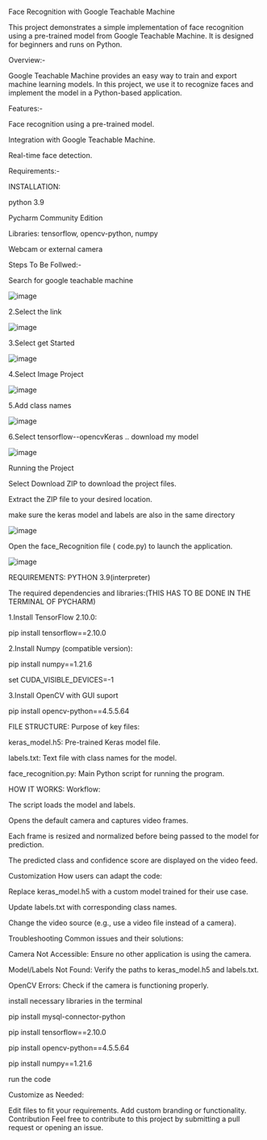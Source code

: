 Face Recognition with Google Teachable Machine

This project demonstrates a simple implementation of face recognition using a pre-trained model from Google Teachable Machine. It is designed for beginners and runs on Python.

Overview:-

Google Teachable Machine provides an easy way to train and export machine learning models. In this project, we use it to recognize faces and implement the model in a Python-based application.

Features:-

Face recognition using a pre-trained model.

Integration with Google Teachable Machine.

Real-time face detection.

Requirements:-

INSTALLATION:

python 3.9

Pycharm Community Edition

Libraries: tensorflow, opencv-python, numpy

Webcam or external camera

Steps To Be Follwed:-

Search for google teachable machine

![image](https://github.com/user-attachments/assets/8c47c19a-e825-4ba4-b584-00c127c49682)


2.Select the link

![image](https://github.com/user-attachments/assets/08a20a80-11f0-4377-8345-89b6d68617f0)


3.Select get Started

![image](https://github.com/user-attachments/assets/f087b7d8-9e90-4b0d-bac4-5129fe77d402)


4.Select Image Project

![image](https://github.com/user-attachments/assets/b6450998-b249-4342-9550-cad5ec8d42fd)

5.Add class names

![image](https://github.com/user-attachments/assets/8cd09aa0-fb02-4fd2-b7e1-6010e85ebbbd)


6.Select tensorflow--opencvKeras .. download my model

![image](https://github.com/user-attachments/assets/300abe7f-5657-4857-889d-ced1bbd2122d)


Running the Project

Select Download ZIP to download the project files.

Extract the ZIP file to your desired location.

make sure the keras model and labels are also in the same directory

![image](https://github.com/user-attachments/assets/37ae82f2-d5b7-4945-adca-3951e73b4c4e)


Open the face_Recognition file ( code.py) to launch the application.

![image](https://github.com/user-attachments/assets/27d03b67-5a6a-44ce-be34-68bbae97c257)

REQUIREMENTS:
PYTHON 3.9(interpreter)

The required dependencies and libraries:(THIS HAS TO BE DONE IN THE TERMINAL OF PYCHARM)

1.Install TensorFlow 2.10.0:

pip install tensorflow==2.10.0

2.Install Numpy (compatible version):

pip install numpy==1.21.6

set CUDA_VISIBLE_DEVICES=-1

3.Install OpenCV with GUI suport

pip install opencv-python==4.5.5.64

FILE STRUCTURE:
Purpose of key files:

keras_model.h5: Pre-trained Keras model file.

labels.txt: Text file with class names for the model.

face_recognition.py: Main Python script for running the program.

HOW IT WORKS:
Workflow:

The script loads the model and labels.

Opens the default camera and captures video frames.

Each frame is resized and normalized before being passed to the model for prediction.

The predicted class and confidence score are displayed on the video feed.

Customization
How users can adapt the code:

Replace keras_model.h5 with a custom model trained for their use case.

Update labels.txt with corresponding class names.

Change the video source (e.g., use a video file instead of a camera).

Troubleshooting
Common issues and their solutions:

Camera Not Accessible: Ensure no other application is using the camera.

Model/Labels Not Found: Verify the paths to keras_model.h5 and labels.txt.

OpenCV Errors: Check if the camera is functioning properly.

install necessary libraries in the terminal

pip install mysql-connector-python

pip install tensorflow==2.10.0

pip install opencv-python==4.5.5.64

pip install numpy==1.21.6

run the code

Customize as Needed:

Edit files to fit your requirements.
Add custom branding or functionality.
Contribution
Feel free to contribute to this project by submitting a pull request or opening an issue.

